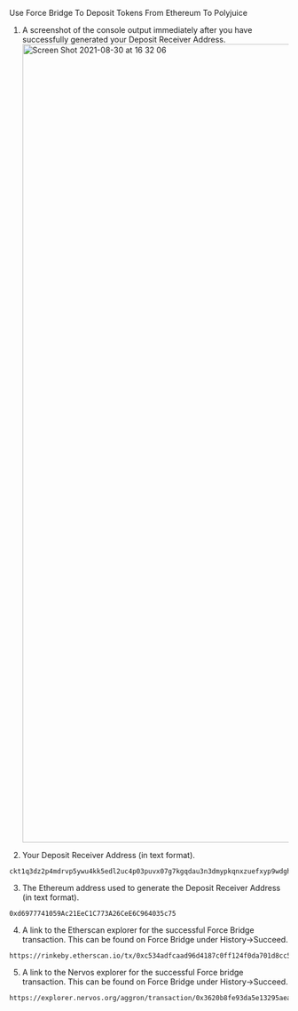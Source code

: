 Use Force Bridge To Deposit Tokens From Ethereum To Polyjuice

  1. A screenshot of the console output immediately after you have successfully generated your Deposit Receiver Address.
    <img width="1438" alt="Screen Shot 2021-08-30 at 16 32 06" src="https://user-images.githubusercontent.com/2274566/131319616-8c5b0881-1f3e-4b17-a9e4-a566876997a3.png">

  2. Your Deposit Receiver Address (in text format).
    
    ckt1q3dz2p4mdrvp5ywu4kk5edl2uc4p03puvx07g7kgqdau3n3dmypkqnxzuefxyp9wdghglncj77k5wt6p59sx6kukyjlwh5s467qgp8m25yqqqqqsqqqqqvqqqqqfjqqqqzn9vyt29m8hpkz9z0jyfrn7mkxd8cflkx03g6e9uaww52wyej3z26gqqqqpqqqqqqcqqqqqxyqqqqx7asf60w8pqpte2sfcfn90fdfzxue7ff2g8sawe9wacnqat6jmygqngqqqqpxv9ejjvgz2u63w3l839aadguh5rgtqd4devf97a0fpt4uqsz0k445hwaqstxkzrmkpcae6ym8wdjtyqdw82q9rqgqqqqqqcqge22tv
  3. The Ethereum address used to generate the Deposit Receiver Address (in text format).
    
    0xd6977741059Ac21EeC1C773A26CeE6C964035c75
  4. A link to the Etherscan explorer for the successful Force Bridge transaction. This can be found on Force Bridge under History→Succeed.
    
    https://rinkeby.etherscan.io/tx/0xc534adfcaad96d4187c0ff124f0da701d8cc537543bbaa1a48d276123b2427cc

  5. A link to the Nervos explorer for the successful Force bridge transaction. This can be found on Force Bridge under History→Succeed.
    
    https://explorer.nervos.org/aggron/transaction/0x3620b8fe93da5e13295aeaedc29a381328c1ddfec7cf654600cbc74d7145e8cc
